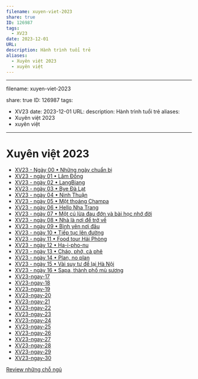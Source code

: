 ```yaml
---
filename: xuyen-viet-2023
share: true
ID: 126987
tags:
  - XV23
date: 2023-12-01
URL: 
description: Hành trình tuổi trẻ
aliases:
  - Xuyên việt 2023
  - xuyên việt
---
```

---
filename: xuyen-viet-2023

share: true
ID: 126987
tags:
  - XV23
date: 2023-12-01
URL: 
description: Hành trình tuổi trẻ
aliases:
  - Xuyên việt 2023
  - xuyên việt
---
# Xuyên việt 2023
- [XV23 - Ngày 00 • Những ngày chuẩn bị](./xv23-ngay-00.md)
- [XV23 - ngày 01 • Lâm Đồng](../../xv23-ngay-01.md)
- [XV23 - ngày 02 • LangBiang](../../XV23-ngay-02.md)
- [XV23 - ngày 03 • Bye Đà Lạt](../../XV23-ngay-03.md)
- [XV23 - ngày 04 • Ninh Thuận](../../XV23-ngay-04.md)
- [XV23 - ngày 05 • Một thoáng Champa](../../XV23-ngay-05.md)
- [XV23 - ngày 06 • Hello Nha Trang](../../XV23-ngay-06.md)
- [XV23 - ngày 07 • Một cú lừa đau đớn và bài học nhớ đời](../../XV23-ngay-07.md)
- [XV23 - ngày 08 • Nhà là nơi để trở về](../../XV23-ngay-08.md)
- [XV23 - ngày 09 • Bình yên nơi đâu](../../XV23-ngay-09.md)
- [XV23 - ngày 10 • Tiếp tục lên đường](../../XV23-ngay-10.md)
- [XV23 - ngày 11 • Food tour Hải Phòng](../../XV23-ngay-11.md)
- [XV23 - ngày 12 • Ha-i-pho-nu](../../XV23-ngay-12.md)
- [XV23 - ngày 13 • Cháo, phở, cà phê](../../XV23-ngay-13.md)
- [XV23 - ngày 14 • Plan, no plan](../../XV23-ngay-14.md)
- [XV23 - ngày 15 • Vài suy tư để lại Hà Nội](../../XV23-ngay-15.md)
- [XV23 - ngày 16 • Sapa, thành phố mù sương](../../XV23-ngay-16.md)
- [XV23-ngay-17](../../XV23-ngay-17.md)
- [XV23-ngay-18](../../XV23-ngay-18.md)
- [XV23-ngay-19](../../XV23-ngay-19.md)
- [XV23-ngay-20](../../XV23-ngay-20.md)
- [XV23-ngay-21](../../XV23-ngay-21.md)
- [XV23-ngay-22](../../XV23-ngay-22.md)
- [XV23-ngay-23](../../XV23-ngay-23.md)
- [XV23-ngay-24](../../XV23-ngay-24.md)
- [XV23-ngay-25](../../XV23-ngay-25.md)
- [XV23-ngay-26](../../XV23-ngay-26.md)
- [XV23-ngay-27](../../XV23-ngay-27.md)
- [XV23-ngay-28](../../XV23-ngay-28.md)
- [XV23-ngay-29](../../XV23-ngay-29.md)
- [XV23-ngay-30](../../XV23-ngay-30.md)


[Review những chỗ ngủ](../../Review%20nh%E1%BB%AFng%20ch%E1%BB%97%20ng%E1%BB%A7.md)